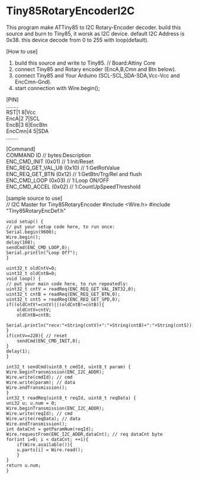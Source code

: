# Tiny85RotaryEncoderI2C
This program make ATTiny85 to I2C Rotary-Encoder decoder.
build this source and burn to Tiny85, it worsk as I2C device.
default I2C Address is 0x38.
this device decode from 0 to 255 with loop(default). 

[How to use]  
1. build this source and write to Tiny85. // Board:Attiny Core  
2. connect Tiny85 and Rotary encoder (EncA,B,Cmn and Btn below).  
3. connect Tiny85 and Your Arduino (SCL-SCL,SDA-SDA,Vcc-Vcc and EncCmn-Gnd).  
4. start connection with   Wire.begin();  

[PIN]  
          ........  
       RST|1    8|Vcc  
      EncA|2    7|SCL  
      EncB|3    6|EncBtn  
    EncCmn|4    5|SDA  
          ........  

[Command]  
    COMMAND       ID           // bytes:Description  
    ENC_CMD_INIT (0x01)        // 1:Init/Reset  
    ENC_REQ_GET_VAL_U8 (0x10)  // 1:GetRotValue  
    ENC_REQ_GET_BTN (0x12)     // 1:GetBtn/Trg/Rel and flush  
    ENC_CMD_LOOP (0x03)        // 1:Loop ON/OFF  
    ENC_CMD_ACCEL (0x02)       // 1:CountUpSpeedThreshold  

[sample source to use]  
    // I2C Master for Tiny85RotaryEncoder
    #include <Wire.h>
    #include "Tiny85RotaryEncDef.h"

    void setup() {
    // put your setup code here, to run once:
    Serial.begin(9600);
    Wire.begin();
    delay(100);
    sendCmd(ENC_CMD_LOOP,0);
    Serial.println("Loop Off");
    }

    uint32_t oldCntV=0;
    uint32_t oldCntB=0;
    void loop() {
    // put your main code here, to run repeatedly:
    uint32_t cntV = readReq(ENC_REQ_GET_VAL_INT32,0);
    uint32_t cntB = readReq(ENC_REQ_GET_BTN,0);
    uint32_t cntS = readReq(ENC_REQ_GET_SPD,0);
    if((oldCntV!=cntV)||(oldCntB!=cntB)){
        oldCntV=cntV;
        oldCntB=cntB;
        Serial.println("recv:"+String(cntV)+":"+String(cntB)+":"+String(cntS));
    }
    if(cntV==220){ // reset
        sendCmd(ENC_CMD_INIT,0);
    }
    delay(1);
    }

    int32_t sendCmd(uint8_t cmdId, uint8_t param) {
    Wire.beginTransmission(ENC_I2C_ADDR);
    Wire.write(cmdId); // cmd
    Wire.write(param); // data
    Wire.endTransmission();
    }
    int32_t readReq(uint8_t reqId, uint8_t reqData) {
    uni32 u; u.num = 0;
    Wire.beginTransmission(ENC_I2C_ADDR);
    Wire.write(reqId); // cmd
    Wire.write(reqData); // data
    Wire.endTransmission();
    int dataCnt = getParamNum(reqId);
    Wire.requestFrom(ENC_I2C_ADDR,dataCnt); // req dataCnt byte
    for(int i=0; i < dataCnt; ++i){
        if(Wire.available()){
        u.parts[i] = Wire.read();
        }
    }
    return u.num;
    }
